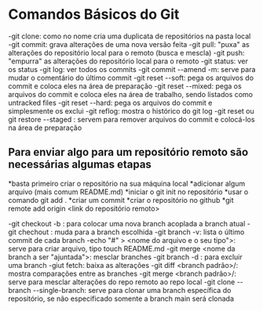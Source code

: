 # Comandos Básicos do Git

-git clone: como no nome cria uma duplicata de repositórios na pasta local
-git commit: grava alterações de uma nova versão feita 
-git pull: "puxa" as alterações do repositório local para o remoto (busca e mescla)
-git push: "empurra" as alterações do repositório local para o remoto
-git status: ver os status
-git log: ver todos os commits
-git commit --amend -m: serve para mudar o comentário do último commit
-git reset --soft: pega os arquivos do commit e coloca eles na área de preparação
-git reset --mixed: pega os arquivos do commit e coloca eles na área de trabalho, sendo listados como untracked files
-git reset --hard: pega os arquivos do commit e simplesmente os exclui
-git reflog: mostra o histórico do git log
-git reset <nome do arquivo> ou git restore --staged <nome do arquivo>: servem para remover arquivos do commit e colocá-los na área de preparação

## Para enviar algo para um repositório remoto são necessárias algumas etapas 
 *basta primeiro criar o repositório na sua máquina local
 *adicionar algum arquivo (mais comum README.md)
 *iniciar o git init no repositório
 *usar o comando git add .
 *criar um commit
 *criar o repositório no github
 *git remote add origin <link do repositório remoto>


-git checkout -b <nome da branch>: para colocar uma nova branch acoplada a branch atual
-git chechout <nome da branch>: muda para a branch escolhida
-git branch -v: lista o último commit de cada branch
-echo "#<nome do arquivo>" > <nome do arquivo e o seu tipo">: serve para criar arquivo, tipo touch README.md
-git merge <nome da branch a ser "ajuntada">: mesclar branches
-git branch -d <nome da branch>: para excluir uma branch
-giut fetch: baixa as alterações
-git diff <branch padrão>/<branch a ser comparada>: mostra comparações entre as branches
-git merge <branch padrão>/<branch a ser mesclada>: serve para mesclar alterações do repo remoto ao repo local
-git clone <url> --branch <nome da branch> --single-branch: serve para clonar uma branch específica do repositório, se não especificado somente a branch main será clonada